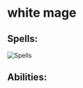 # white mage
## Spells:
![Spells](https://cdn.discordapp.com/attachments/494294585741410305/1077323882538749992/Spells.png)

## Abilities:

